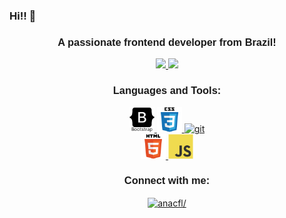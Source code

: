 ### Hi!! 👋

<h3 align="center" style="font-family: sans-serif;">A passionate frontend developer from Brazil!</h3>


<div align="center">
  <a href="https://github.com/anaving">
  <img src="https://github-readme-stats.vercel.app/api?username=anaving&show_icons=true&theme=dracula&include_all_commits=true&count_private=true"/> 
  <img width="418" src="https://github-readme-stats.vercel.app/api/top-langs/?username=anaving&layout=compact&langs_count=16&theme=dracula"/> </a>


<h3 align="center" style="font-family: sans-serif;">Languages and Tools:</h3>
<p align="center" style="text-decoration: none;"> 
    <a href="https://getbootstrap.com" target="_blank" rel="noreferrer"> <img src="https://raw.githubusercontent.com/devicons/devicon/master/icons/bootstrap/bootstrap-plain-wordmark.svg" alt="bootstrap" width="40" height="40"/> </a> 
    <a href="https://www.w3schools.com/css/" target="_blank" rel="noreferrer"> <img src="https://raw.githubusercontent.com/devicons/devicon/master/icons/css3/css3-original-wordmark.svg" alt="css3" width="40" height="40"/> </a> 
    <a href="https://git-scm.com/" target="_blank" rel="noreferrer"> <img src="https://www.vectorlogo.zone/logos/git-scm/git-scm-icon.svg" alt="git" width="40" height="40"/> </a> <br> 
    <a href="https://www.w3.org/html/" target="_blank" rel="noreferrer"> <img src="https://raw.githubusercontent.com/devicons/devicon/master/icons/html5/html5-original-wordmark.svg" alt="html5" width="40" height="40"/> </a> 
    <a href="https://developer.mozilla.org/en-US/docs/Web/JavaScript" target="_blank" rel="noreferrer"> <img src="https://raw.githubusercontent.com/devicons/devicon/master/icons/javascript/javascript-original.svg" alt="javascript" width="40" height="40"/> </a> 
</p>

<h3 align="center" style="font-family: sans-serif;">Connect with me:</h3>
<p align="center">
<a href="https://linkedin.com/in/anacfl/" target="blank"><img align="center" src="https://raw.githubusercontent.com/rahuldkjain/github-profile-readme-generator/master/src/images/icons/Social/linked-in-alt.svg" alt="anacfl/" height="30" width="40" /></a>
</p>
